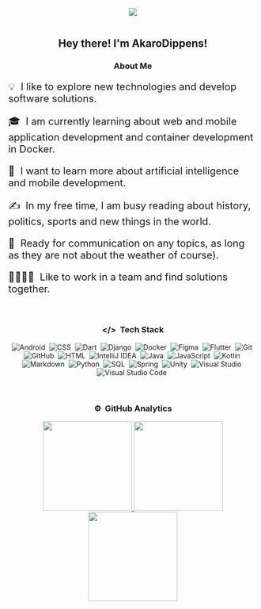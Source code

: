 <p align="center">
  <img src="../main/Samuraika.gif" />
</p>

<p align="center"><img src="https://komarev.com/ghpvc/?username=AkaroDippens&style=flat-square&color=blue" alt=""/></p>

<h2 align="center">Hey there! I'm AkaroDippens!</h2>

<div align="center">

  ### About Me

</div>

<div style="font-size: 20px">
  <p>💡 &nbsp;I like to explore new technologies and develop software solutions.</p>
  <p>🎓 &nbsp;I am currently learning about web and mobile application development and container development in Docker.</p>
  <p>🌱 &nbsp;I want to learn more about artificial intelligence and mobile development.</p>
  <p>✍️ &nbsp;In my free time, I am busy reading about history, politics, sports and new things in the world.</p>
  <p>💬 &nbsp;Ready for communication on any topics, as long as they are not about the weather of course).</p>
  <p>👨‍💻👩‍💻 &nbsp;Like to work in a team and find solutions together.</p>
</div>


<br>

<div align="center">

  ### </>  &nbsp;Tech Stack

</div>

<div align="center">
  
  ![Android](https://img.shields.io/badge/-Android-3ec57a?style=flat&logo=android&logoColor=FFFFFF)&nbsp;
  ![CSS](https://img.shields.io/badge/-CSS-1572B6?style=flat&logo=css3&logoColor=FFFFFF)&nbsp;
  ![Dart](https://img.shields.io/badge/-Dart-0175C2?style=flat&logo=dart&logoColor=FFFFFF)&nbsp;
  ![Django](https://img.shields.io/badge/-Django-092E20?style=flat&logo=django&logoColor=FFFFFF)&nbsp;
  ![Docker](https://img.shields.io/badge/-Docker-2496ED?style=flat&logo=docker&logoColor=FFFFFF)&nbsp;
  ![Figma](https://img.shields.io/badge/-Figma-F24E1E?style=flat&logo=figma&logoColor=FFFFFF)&nbsp;
  ![Flutter](https://img.shields.io/badge/-Flutter-02569B?style=flat&logo=flutter&logoColor=FFFFFF)&nbsp;
  ![Git](https://img.shields.io/badge/-Git-F05032?style=flat&logo=git&logoColor=FFFFFF)&nbsp;
  ![GitHub](https://img.shields.io/badge/-GitHub-181717?style=flat&logo=github&logoColor=FFFFFF)&nbsp;
  ![HTML](https://img.shields.io/badge/-HTML-E34F26?style=flat&logo=html5&logoColor=FFFFFF)&nbsp;
  ![IntelliJ IDEA](https://img.shields.io/badge/-IntelliJ%20IDEA-000000?style=flat&logo=intellij-idea&logoColor=FF0000)&nbsp;
  ![Java](https://img.shields.io/badge/-Java-007396?style=flat&logo=java&logoColor=FFFFFF)&nbsp;
  ![JavaScript](https://img.shields.io/badge/-JavaScript-F7DF1E?style=flat&logo=javascript&logoColor=000000)&nbsp;
  ![Kotlin](https://img.shields.io/badge/-Kotlin-7F52FF?style=flat&logo=kotlin&logoColor=FFFFFF)&nbsp;
  ![Markdown](https://img.shields.io/badge/-Markdown-000000?style=flat&logo=markdown&logoColor=FFFFFF)&nbsp;
  ![Python](https://img.shields.io/badge/-Python-3776AB?style=flat&logo=python&logoColor=ffdd54)&nbsp;
  ![SQL](https://img.shields.io/badge/-SQL-336791?style=flat&logo=postgresql&logoColor=FFFFFF)&nbsp;
  ![Spring](https://img.shields.io/badge/-Spring-6DB33F?style=flat&logo=spring&logoColor=FFFFFF)&nbsp;
  ![Unity](https://img.shields.io/badge/-Unity-000000?style=flat&logo=unity&logoColor=FFFFFF)&nbsp;
  ![Visual Studio](https://img.shields.io/badge/-Visual%20Studio-5C2D91?style=flat&logo=visual-studio&logoColor=FFFFFF)&nbsp;
  ![Visual Studio Code](https://img.shields.io/badge/-Visual%20Studio%20Code-007ACC?style=flat&logo=visual-studio-code&logoColor=FFFFFF)&nbsp;

</div>

<br>

<div align="center">

  ### ⚙️ &nbsp;GitHub Analytics

</div>

<p align="center">
<a href="https://github.com/AkaroDippens">
  <img height="180em" src="https://github-readme-stats-eight-theta.vercel.app/api?username=AkaroDippens&show_icons=true&theme=algolia&include_all_commits=true&count_private=true"/>
  <img height="180em" src="https://github-readme-stats-eight-theta.vercel.app/api/top-langs/?username=AkaroDippens&layout=compact&langs_count=8&theme=algolia"/>
  <img height="180em" src="https://github-readme-streak-stats.herokuapp.com/?user=AkaroDippens&theme=algolia"/>
</a>
</p>
